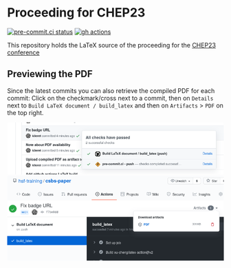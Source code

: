 # Proceeding for CHEP23

[![pre-commit.ci status](https://results.pre-commit.ci/badge/github/hsf-training/csbs-paper/main.svg)](https://results.pre-commit.ci/latest/github/hsf-training/csbs-paper/main)
[![gh actions](https://github.com/hsf-training/csbs-paper/actions/workflows/workflow.yml/badge.svg)](https://github.com/hsf-training/csbs-paper/actions)

This repository holds the LaTeX source of the proceeding for the [CHEP23 conference][chep23]

## Previewing the PDF

Since the latest commits you can also retrieve the compiled PDF for each commit:
Click on the checkmark/cross next to a commit, then on `Details` next to `Build LaTeX document / build_latex`
and then on `Artifacts` > `PDF` on the top right.

![Screenshot 1](readme_assets/scrot_01.png)
![Screenwhot 2](readme_assets/scrot_02.png)

[chep23]: https://www.jlab.org/conference/CHEP2023
